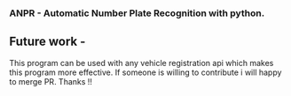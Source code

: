 ### ANPR - Automatic Number Plate Recognition with python.
## Future work -
This program can be used with any vehicle registration api which makes this program more effective. If someone is willing to contribute i will happy to merge PR.
Thanks !!
